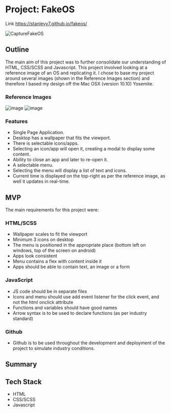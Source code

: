 # Project: FakeOS

Link https://stanleyy7.github.io/fakeos/

![CaptureFakeOS](https://user-images.githubusercontent.com/119549394/208293947-d399030a-f4f8-4c14-830e-e4400ed3bc2e.PNG)

## Outline
The main aim of this project was to further consolidate our understanding of HTML, CSS/SCSS and Javascript. This project involved looking at a reference image of an OS and replicating it. I chose to base my project around several images (shown in the Reference Images section) and therefore I based my design off the Mac OSX (version 10.10) Yosemite.

### Reference Images

![image](https://user-images.githubusercontent.com/119549394/208292679-d47792d7-f9d4-4527-88f7-d4ebd0c09e03.png)
![image](https://user-images.githubusercontent.com/119549394/208294238-2bf08c84-432c-4038-98af-977629c521f4.png)

### Features
- Single Page Application.
- Desktop has a wallpaper that fits the viewport.
- There is selectable icons/apps. 
- Selecting an icon/app will open it, creating a modal to display some content.
- Ability to close an app and later to re-open it. 
- A selectable menu.
- Selecting the menu will display a list of text and icons. 
- Current time is displayed on the top-right as per the reference image, as well it updates in real-time.

## MVP
The main requirements for this project were:

### HTML/SCSS
 - Wallpaper scales to fit the viewport
 - Minimum 3 icons on desktop
 - The menu is positioned in the appropriate place (bottom left on windows, top of the screen on android)
 - Apps look consistent
 - Menu contains a flex with content inside it
 - Apps should be able to contain text, an image or a form
 
### JavaScript
 - JS code should be in separate files
 - Icons and menu should use add event listener for the click event, and not the html onclick attribute
 - Functions and variables should have good names
 - Arrow syntax is to be used to declare functions (as per industry standard)

### Github
 - Github is to be used throughout the development and deployment of the project to simulate industry conditions.
 
 ## Summary
 
 ## Tech Stack
 - HTML
 - CSS/SCSS
 - Javascript
